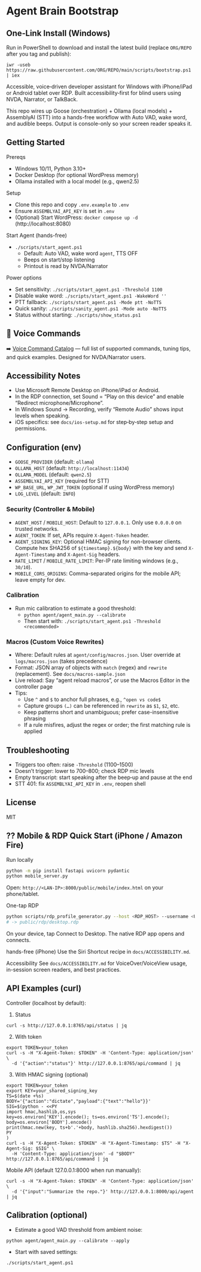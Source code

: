 # Agent Brain Bootstrap

## One‑Link Install (Windows)

Run in PowerShell to download and install the latest build (replace `ORG/REPO` after you tag and publish):

```
iwr -useb https://raw.githubusercontent.com/ORG/REPO/main/scripts/bootstrap.ps1 | iex
```

Accessible, voice‑driven developer assistant for Windows with iPhone/iPad or Android tablet over RDP. Built accessibility‑first for blind users using NVDA, Narrator, or TalkBack.

This repo wires up Goose (orchestration) + Ollama (local models) + AssemblyAI (STT) into a hands-free workflow with Auto VAD, wake word, and audible beeps. Output is console-only so your screen reader speaks it.

## Getting Started

Prereqs
- Windows 10/11, Python 3.10+
- Docker Desktop (for optional WordPress memory)
- Ollama installed with a local model (e.g., qwen2.5)

Setup
- Clone this repo and copy `.env.example` to `.env`
- Ensure `ASSEMBLYAI_API_KEY` is set in `.env`
- (Optional) Start WordPress: `docker compose up -d` (http://localhost:8080)

Start Agent (hands-free)
- `./scripts/start_agent.ps1`
  - Default: Auto VAD, wake word `agent`, TTS OFF
  - Beeps on start/stop listening
  - Printout is read by NVDA/Narrator

Power options
- Set sensitivity: `./scripts/start_agent.ps1 -Threshold 1100`
- Disable wake word: `./scripts/start_agent.ps1 -WakeWord ''`
- PTT fallback: `./scripts/start_agent.ps1 -Mode ptt -NoTTS`
- Quick sanity: `./scripts/sanity_agent.ps1 -Mode auto -NoTTS`
- Status without starting: `./scripts/show_status.ps1`

## 📢 Voice Commands

➡️ [Voice Command Catalog](docs/voice-commands.md) — full list of supported commands,
tuning tips, and quick examples. Designed for NVDA/Narrator users.

## Accessibility Notes
- Use Microsoft Remote Desktop on iPhone/iPad or Android.
- In the RDP connection, set Sound = “Play on this device” and enable “Redirect microphone/Microphone”.
- In Windows Sound → Recording, verify “Remote Audio” shows input levels when speaking.
- iOS specifics: see `docs/ios-setup.md` for step‑by‑step setup and permissions.

## Configuration (env)
- `GOOSE_PROVIDER` (default: `ollama`)
- `OLLAMA_HOST` (default: `http://localhost:11434`)
- `OLLAMA_MODEL` (default: `qwen2.5`)
- `ASSEMBLYAI_API_KEY` (required for STT)
- `WP_BASE_URL`, `WP_JWT_TOKEN` (optional if using WordPress memory)
- `LOG_LEVEL` (default: `INFO`)

### Security (Controller & Mobile)
- `AGENT_HOST` / `MOBILE_HOST`: Default to `127.0.0.1`. Only use `0.0.0.0` on trusted networks.
- `AGENT_TOKEN`: If set, APIs require `X-Agent-Token` header.
- `AGENT_SIGNING_KEY`: Optional HMAC signing for non-browser clients. Compute hex SHA256 of `${timestamp}.${body}` with the key and send `X-Agent-Timestamp` and `X-Agent-Sig` headers.
- `RATE_LIMIT` / `MOBILE_RATE_LIMIT`: Per-IP rate limiting windows (e.g., `30/10`).
- `MOBILE_CORS_ORIGINS`: Comma-separated origins for the mobile API; leave empty for dev.

### Calibration
- Run mic calibration to estimate a good threshold:
  - `python agent/agent_main.py --calibrate`
  - Then start with: `./scripts/start_agent.ps1 -Threshold <recommended>`

### Macros (Custom Voice Rewrites)
- Where: Default rules at `agent/config/macros.json`. User override at `logs/macros.json` (takes precedence)
- Format: JSON array of objects with `match` (regex) and `rewrite` (replacement). See `docs/macros-sample.json`
- Live reload: Say “agent reload macros”, or use the Macros Editor in the controller page
- Tips:
  - Use `^` and `$` to anchor full phrases, e.g., `^open vs code$`
  - Capture groups `(…)` can be referenced in `rewrite` as `$1`, `$2`, etc.
  - Keep patterns short and unambiguous; prefer case-insensitive phrasing
  - If a rule misfires, adjust the regex or order; the first matching rule is applied

## Troubleshooting
- Triggers too often: raise `-Threshold` (1100–1500)
- Doesn’t trigger: lower to 700–800; check RDP mic levels
- Empty transcript: start speaking after the beep‑up and pause at the end
- STT 401: fix `ASSEMBLYAI_API_KEY` in `.env`, reopen shell

## License
MIT


## ?? Mobile & RDP Quick Start (iPhone / Amazon Fire)

Run locally
```bash
python -m pip install fastapi uvicorn pydantic
python mobile_server.py
```
Open: `http://<LAN-IP>:8000/public/mobile/index.html` on your phone/tablet.

One-tap RDP
```bash
python scripts/rdp_profile_generator.py --host <RDP_HOST> --username <USER>
# -> public/rdp/desktop.rdp
```
On your device, tap Connect to Desktop. The native RDP app opens and connects.

hands-free (iPhone)
Use the Siri Shortcut recipe in `docs/ACCESSIBILITY.md`.

Accessibility
See `docs/ACCESSIBILITY.md` for VoiceOver/VoiceView usage, in-session screen readers, and best practices.

## API Examples (curl)

Controller (localhost by default):

1) Status
```
curl -s http://127.0.0.1:8765/api/status | jq
```

2) With token
```
export TOKEN=your_token
curl -s -H "X-Agent-Token: $TOKEN" -H 'Content-Type: application/json' \
  -d '{"action":"status"}' http://127.0.0.1:8765/api/command | jq
```

3) With HMAC signing (optional)
```
export TOKEN=your_token
export KEY=your_shared_signing_key
TS=$(date +%s)
BODY='{"action":"dictate","payload":{"text":"hello"}}'
SIG=$(python - <<PY
import hmac,hashlib,os,sys
key=os.environ['KEY'].encode(); ts=os.environ['TS'].encode(); body=os.environ['BODY'].encode()
print(hmac.new(key, ts+b'.'+body, hashlib.sha256).hexdigest())
PY
)
curl -s -H "X-Agent-Token: $TOKEN" -H "X-Agent-Timestamp: $TS" -H "X-Agent-Sig: $SIG" \
  -H 'Content-Type: application/json' -d "$BODY" http://127.0.0.1:8765/api/command | jq
```

Mobile API (default 127.0.0.1:8000 when run manually):
```
curl -s -H "X-Agent-Token: $TOKEN" -H 'Content-Type: application/json' \
  -d '{"input":"Summarize the repo."}' http://127.0.0.1:8000/api/agent | jq
```

## Calibration (optional)

- Estimate a good VAD threshold from ambient noise:
```
python agent/agent_main.py --calibrate --apply
```
- Start with saved settings:
```
./scripts/start_agent.ps1
```


